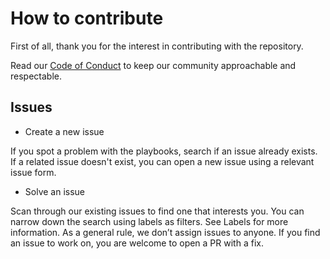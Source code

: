 # How to contribute

First of all, thank you for the interest in contributing with the repository.

Read our [Code of Conduct](./CODE_OF_CONDUCT.md) to keep our community approachable and respectable.

## Issues

- Create a new issue

If you spot a problem with the playbooks, search if an issue already exists. If a related issue doesn't exist, you can open a new issue using a relevant issue form.

- Solve an issue

Scan through our existing issues to find one that interests you. You can narrow down the search using labels as filters. See Labels for more information. As a general rule, we don’t assign issues to anyone. If you find an issue to work on, you are welcome to open a PR with a fix.
